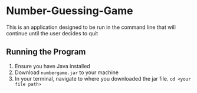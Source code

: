 # Number-Guessing-Game
This is an application designed to be run in the command line that will continue until the user decides to quit

## Running the Program
1. Ensure you have Java installed
2. Download `numbergame.jar` to your machine
3. In your terminal, navigate to where you downloaded the jar file.
  `cd <your file path>`
